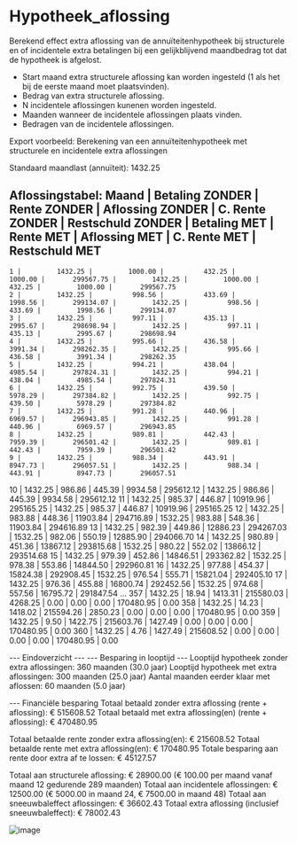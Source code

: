 # Hypotheek_aflossing
Berekend effect extra aflossing van de annuïteitenhypotheek bij structurele en of incidentele extra betalingen bij een gelijkblijvend maandbedrag tot dat de hypotheek is afgelost. 

* Start maand extra structurele aflossing kan worden ingesteld (1 als het bij de eerste maand moet plaatsvinden).
* Bedrag van extra structurele aflossing.
* N incidentele aflossingen kunenen worden ingesteld.
* Maanden wanneer de incidentele aflossingen plaats vinden.
* Bedragen van de incidentele aflossingen.

Export voorbeeld:
Berekening van een annuïteitenhypotheek met structurele en incidentele extra aflossingen

Standaard maandlast (annuïteit): 1432.25

Aflossingstabel:
Maand | Betaling ZONDER |    Rente ZONDER | Aflossing ZONDER | C. Rente ZONDER | Restschuld ZONDER |    Betaling MET |       Rente MET |   Aflossing MET |    C. Rente MET |  Restschuld MET
--------------------------------------------------------------------------------------------------------------------------------------------------------------------------------------------
    1 |         1432.25 |         1000.00 |          432.25 |         1000.00 |       299567.75 |         1432.25 |         1000.00 |          432.25 |         1000.00 |       299567.75
    2 |         1432.25 |          998.56 |          433.69 |         1998.56 |       299134.07 |         1432.25 |          998.56 |          433.69 |         1998.56 |       299134.07
    3 |         1432.25 |          997.11 |          435.13 |         2995.67 |       298698.94 |         1432.25 |          997.11 |          435.13 |         2995.67 |       298698.94
    4 |         1432.25 |          995.66 |          436.58 |         3991.34 |       298262.35 |         1432.25 |          995.66 |          436.58 |         3991.34 |       298262.35
    5 |         1432.25 |          994.21 |          438.04 |         4985.54 |       297824.31 |         1432.25 |          994.21 |          438.04 |         4985.54 |       297824.31
    6 |         1432.25 |          992.75 |          439.50 |         5978.29 |       297384.82 |         1432.25 |          992.75 |          439.50 |         5978.29 |       297384.82
    7 |         1432.25 |          991.28 |          440.96 |         6969.57 |       296943.85 |         1432.25 |          991.28 |          440.96 |         6969.57 |       296943.85
    8 |         1432.25 |          989.81 |          442.43 |         7959.39 |       296501.42 |         1432.25 |          989.81 |          442.43 |         7959.39 |       296501.42
    9 |         1432.25 |          988.34 |          443.91 |         8947.73 |       296057.51 |         1432.25 |          988.34 |          443.91 |         8947.73 |       296057.51
   10 |         1432.25 |          986.86 |          445.39 |         9934.58 |       295612.12 |         1432.25 |          986.86 |          445.39 |         9934.58 |       295612.12
   11 |         1432.25 |          985.37 |          446.87 |        10919.96 |       295165.25 |         1432.25 |          985.37 |          446.87 |        10919.96 |       295165.25
   12 |         1432.25 |          983.88 |          448.36 |        11903.84 |       294716.89 |         1532.25 |          983.88 |          548.36 |        11903.84 |       294616.89
   13 |         1432.25 |          982.39 |          449.86 |        12886.23 |       294267.03 |         1532.25 |          982.06 |          550.19 |        12885.90 |       294066.70
   14 |         1432.25 |          980.89 |          451.36 |        13867.12 |       293815.68 |         1532.25 |          980.22 |          552.02 |        13866.12 |       293514.68
   15 |         1432.25 |          979.39 |          452.86 |        14846.51 |       293362.82 |         1532.25 |          978.38 |          553.86 |        14844.50 |       292960.81
   16 |         1432.25 |          977.88 |          454.37 |        15824.38 |       292908.45 |         1532.25 |          976.54 |          555.71 |        15821.04 |       292405.10
   17 |         1432.25 |          976.36 |          455.88 |        16800.74 |       292452.56 |         1532.25 |          974.68 |          557.56 |        16795.72 |       291847.54
  ...
  357 |         1432.25 |           18.94 |         1413.31 |       215580.03 |         4268.25 |            0.00 |            0.00 |            0.00 |       170480.95 |            0.00
  358 |         1432.25 |           14.23 |         1418.02 |       215594.26 |         2850.23 |            0.00 |            0.00 |            0.00 |       170480.95 |            0.00
  359 |         1432.25 |            9.50 |         1422.75 |       215603.76 |         1427.49 |            0.00 |            0.00 |            0.00 |       170480.95 |            0.00
  360 |         1432.25 |            4.76 |         1427.49 |       215608.52 |            0.00 |            0.00 |            0.00 |            0.00 |       170480.95 |            0.00

--- Eindoverzicht ---
--- Besparing in looptijd ---
Looptijd hypotheek zonder extra aflossingen: 360 maanden (30.0 jaar)
Looptijd hypotheek met extra aflossingen: 300 maanden (25.0 jaar)
Aantal maanden eerder klaar met aflossen: 60 maanden (5.0 jaar)

--- Financiële besparing
Totaal betaald zonder extra aflossing (rente + aflossing): € 515608.52
Totaal betaald met extra aflossing(en) (rente + aflossing): € 470480.95

Totaal betaalde rente zonder extra aflossing(en): € 215608.52
Totaal betaalde rente met extra aflossing(en): € 170480.95
Totale besparing aan rente door extra af te lossen: € 45127.57

Totaal aan structurele aflossing: € 28900.00 (€ 100.00 per maand vanaf maand 12 gedurende 289 maanden)
Totaal aan incidentele aflossingen: € 12500.00 (€ 5000.00 in maand 24, € 7500.00 in maand 48)
Totaal aan sneeuwbaleffect aflossingen: € 36602.43 
Totaal extra aflossing (inclusief sneeuwbaleffect): € 78002.43

  ![image](https://github.com/user-attachments/assets/76d14340-6992-4969-b868-9b106ee3440a)
